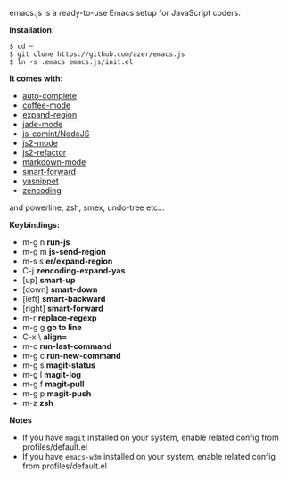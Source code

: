 emacs.js is a ready-to-use Emacs setup for JavaScript coders.

**Installation:**

```
$ cd ~
$ git clone https://github.com/azer/emacs.js
$ ln -s .emacs emacs.js/init.el
```

**It comes with:**

* [auto-complete](https://github.com/auto-complete/auto-complete)
* [coffee-mode](https://github.com/defunkt/coffee-mode)
* [expand-region](https://github.com/magnars/expand-region.el)
* [jade-mode](https://github.com/brianc/jade-mode)
* [js-comint/NodeJS](http://js-comint-el.sourceforge.net/)
* [js2-mode](https://github.com/mooz/js2-mode)
* [js2-refactor](https://github.com/magnars/js2-refactor.el)
* [markdown-mode](https://github.com/defunkt/markdown-mode)
* [smart-forward](https://github.com/magnars/smart-forward.el)
* [yasnippet](https://github.com/capitaomorte/yasnippet)
* [zencoding](https://github.com/rooney/zencoding.git)

and powerline, zsh, smex, undo-tree etc...

**Keybindings:**

* m-g n **run-js**
* m-g m **js-send-region**
* m-s s **er/expand-region**
* C-j **zencoding-expand-yas**
* [up] **smart-up**
* [down] **smart-down**
* [left] **smart-backward**
* [right] **smart-forward**
* m-r **replace-regexp**
* m-g g **go to line**
* C-x \ **align=**
* m-c **run-last-command**
* m-g c **run-new-command**
* m-g s **magit-status**
* m-g l **magit-log**
* m-g f **magit-pull**
* m-g p **magit-push**
* m-z **zsh**

**Notes**

* If you have `magit` installed on your system, enable related config from profiles/default.el
* If you have `emacs-w3m` installed on your system, enable related config from profiles/default.el
